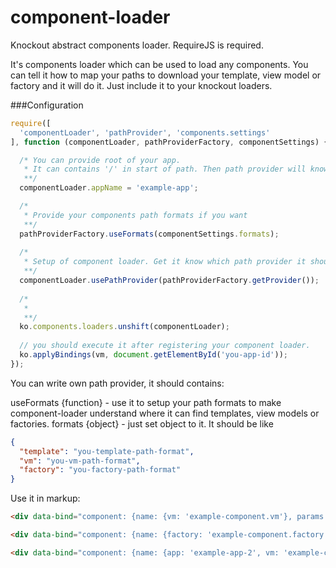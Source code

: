 # component-loader
Knockout abstract components loader. RequireJS is required.

It's components loader which can be used to load any components. You can tell it how to map your paths to download your template, view model or factory and it will do it. Just include it to your knockout loaders.

###Configuration

```javascript
require([
  'componentLoader', 'pathProvider', 'components.settings'
], function (componentLoader, pathProviderFactory, componentSettings) {

  /* You can provide root of your app.
   * It can contains '/' in start of path. Then path provider will know that you want to load js file from root of your domain.
   **/
  componentLoader.appName = 'example-app';

  /* 
   * Provide your components path formats if you want
   **/
  pathProviderFactory.useFormats(componentSettings.formats);
  
  /*
   * Setup of component loader. Get it know which path provider it should use.
   **/
  componentLoader.usePathProvider(pathProviderFactory.getProvider());
  
  /*
   * 
   **/
  ko.components.loaders.unshift(componentLoader);
  
  // you should execute it after registering your component loader.
  ko.applyBindings(vm, document.getElementById('you-app-id'));
});

```

You can write own path provider, it should contains:

useFormats {function} - use it to setup your path formats to make component-loader understand where it can find templates, view models or factories.
formats {object} - just set object to it. It should be like 
```json
{
  "template": "you-template-path-format",
  "vm": "you-vm-path-format",
  "factory": "you-factory-path-format"
}
```

Use it in markup:

```html
<div data-bind="component: {name: {vm: 'example-component.vm'}, params: {hello: 'world'}}"></div>

<div data-bind="component: {name: {factory: 'example-component.factory'}, params: {hello: 'world'}}"></div>

<div data-bind="component: {name: {app: 'example-app-2', vm: 'example-component.vm'}, params: {hello: 'world'}}"></div>
```

